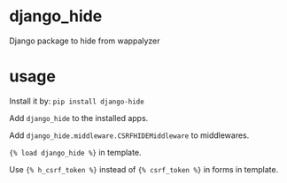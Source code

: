 # django_hide
Django package to hide from wappalyzer

# usage
Install it by:
``` pip install django-hide ```

Add `django_hide` to the installed apps.

Add `django_hide.middleware.CSRFHIDEMiddleware` to middlewares.

`{% load django_hide %}` in template.

Use `{% h_csrf_token %}` instead of `{% csrf_token %}` in forms in template.
